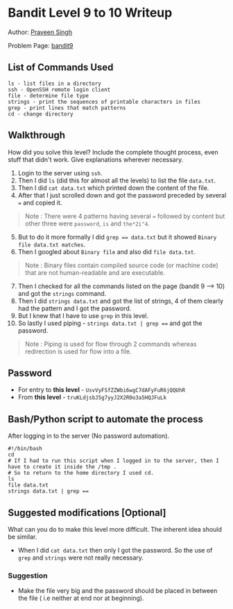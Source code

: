 # Bandit Level 9 to 10 Writeup


Author: [Praveen Singh](https://github.com/GTA-VeteraN) 

Problem Page: [bandit9](https://overthewire.org/wargames/bandit/bandit10)

## List of Commands Used
```
ls - list files in a directory
ssh - OpenSSH remote login client
file - determine file type
strings - print the sequences of printable characters in files
grep - print lines that match patterns
cd - change directory
```

## Walkthrough
How did you solve this level? Include the complete thought process, even stuff that didn't work. Give explanations wherever necessary.

1. Login to the server using `ssh`.
2. Then I did `ls` (did this for almost all the levels) to list the file `data.txt`.
3. Then I did `cat data.txt` which printed down the content of the file.
4. After that I just scrolled down and got the password preceded by several `=` and copied it.
> Note : There were 4 patterns having several `=` followed by content but other three were `password`, `is` and `the*2i"4`.
5. But to do it more formally I did `grep == data.txt` but it showed `Binary file data.txt matches`.
6. Then I googled about `Binary file` and also did `file data.txt`.
> Note : Binary files contain compiled source code (or machine code) that are not human-readable and are executable.
7. Then I checked for all the commands listed on the page (bandit 9 --> 10) and got the `strings` command.
8. Then I did `strings data.txt` and got the list of strings, 4 of them clearly had the pattern and I got the password.
9. But I knew that I have to use `grep` in this level.
10. So lastly I used piping - `strings data.txt | grep ==` and got the password.
> Note : Piping is used for flow through 2 commands whereas redirection is used for flow into a file.


## Password
- For entry to __this level__ - `UsvVyFSfZZWbi6wgC7dAFyFuR6jQQUhR`
- From __this level__ - `truKLdjsbJ5g7yyJ2X2R0o3a5HQJFuLk`

## Bash/Python script to automate the process
After logging in to the server (No password automation).
``` 
#!/bin/bash
cd  
# If I had to run this script when I logged in to the server, then I have to create it inside the /tmp .
# So to return to the home directory I used cd.
ls 
file data.txt
strings data.txt | grep ==
```

## Suggested modifications [Optional]
What can you do to make this level more difficult. The inherent idea should be similar.

- When I did `cat data.txt` then only I got the password. So the use of `grep` and `strings` were not really necessary.
### __Suggestion__
- Make the file very big and the password should be placed in between the file ( i.e neither at end nor at beginning).
